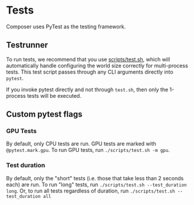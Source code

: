 # Tests

Composer uses PyTest as the testing framework. 

## Testrunner
To run tests, we recommend that you use
[scripts/test.sh](../scripts/test.sh), which will automatically handle configuring the
world size correctly for multi-process tests. This test script passes through any CLI arguments
directly into `pytest`.

If you invoke pytest directly and not through `test.sh`, then only the 1-process tests will be executed.

## Custom pytest flags

### GPU Tests
By default, only CPU tests are run. GPU tests are marked with `@pytest.mark.gpu`.
To run GPU tests, run `./scripts/test.sh -m gpu`.


### Test duration
By default, only the "short" tests (i.e. those that take less than 2 seconds each) are run.
To run "long" tests, run `./scripts/test.sh --test_duration long`.
Or, to run all tests regardless of duration, run `./scripts/test.sh --test_duration all`
